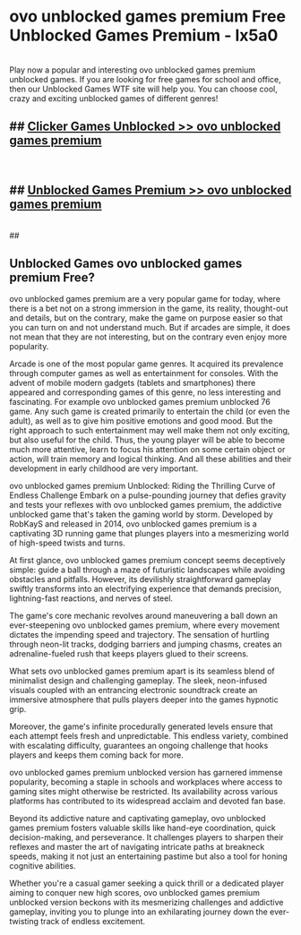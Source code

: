 # ovo unblocked games premium  Free Unblocked Games Premium - lx5a0 <br>
<br>
Play now a popular and interesting ovo unblocked games premium unblocked games. If you are looking for free games for school and office, then our Unblocked Games WTF site will help you. You can choose cool, crazy and exciting unblocked games of different genres!


## ##  [Clicker Games Unblocked >> ovo unblocked games premium](http://freeplayer.one?title=ovo_unblocked_games_premium&ref=UGames)
  <br>

##  ## [Unblocked Games Premium >> ovo unblocked games premium](http://freeplayer.one?title=ovo_unblocked_games_premium&ref=UGames)
  <br>
  ##



## Unblocked Games ovo unblocked games premium Free?

ovo unblocked games premium are a very popular game for today, where there is a bet not on a strong immersion in the game, its reality, thought-out and details, but on the contrary, make the game on purpose easier so that you can turn on and not understand much. But if arcades are simple, it does not mean that they are not interesting, but on the contrary even enjoy more popularity.

Arcade is one of the most popular game genres. It acquired its prevalence through computer games as well as entertainment for consoles. With the advent of mobile modern gadgets (tablets and smartphones) there appeared and corresponding games of this genre, no less interesting and fascinating. For example ovo unblocked games premium unblocked 76 game. Any such game is created primarily to entertain the child (or even the adult), as well as to give him positive emotions and good mood. But the right approach to such entertainment may well make them not only exciting, but also useful for the child. Thus, the young player will be able to become much more attentive, learn to focus his attention on some certain object or action, will train memory and logical thinking. And all these abilities and their development in early childhood are very important.

ovo unblocked games premium Unblocked: Riding the Thrilling Curve of Endless Challenge
Embark on a pulse-pounding journey that defies gravity and tests your reflexes with ovo unblocked games premium, the addictive unblocked game that's taken the gaming world by storm. Developed by RobKayS and released in 2014, ovo unblocked games premium is a captivating 3D running game that plunges players into a mesmerizing world of high-speed twists and turns.

At first glance, ovo unblocked games premium concept seems deceptively simple: guide a ball through a maze of futuristic landscapes while avoiding obstacles and pitfalls. However, its devilishly straightforward gameplay swiftly transforms into an electrifying experience that demands precision, lightning-fast reactions, and nerves of steel.

The game's core mechanic revolves around maneuvering a ball down an ever-steepening ovo unblocked games premium, where every movement dictates the impending speed and trajectory. The sensation of hurtling through neon-lit tracks, dodging barriers and jumping chasms, creates an adrenaline-fueled rush that keeps players glued to their screens.

What sets ovo unblocked games premium apart is its seamless blend of minimalist design and challenging gameplay. The sleek, neon-infused visuals coupled with an entrancing electronic soundtrack create an immersive atmosphere that pulls players deeper into the games hypnotic grip.

Moreover, the game's infinite procedurally generated levels ensure that each attempt feels fresh and unpredictable. This endless variety, combined with escalating difficulty, guarantees an ongoing challenge that hooks players and keeps them coming back for more.

ovo unblocked games premium unblocked version has garnered immense popularity, becoming a staple in schools and workplaces where access to gaming sites might otherwise be restricted. Its availability across various platforms has contributed to its widespread acclaim and devoted fan base.

Beyond its addictive nature and captivating gameplay, ovo unblocked games premium fosters valuable skills like hand-eye coordination, quick decision-making, and perseverance. It challenges players to sharpen their reflexes and master the art of navigating intricate paths at breakneck speeds, making it not just an entertaining pastime but also a tool for honing cognitive abilities.

Whether you're a casual gamer seeking a quick thrill or a dedicated player aiming to conquer new high scores, ovo unblocked games premium unblocked version beckons with its mesmerizing challenges and addictive gameplay, inviting you to plunge into an exhilarating journey down the ever-twisting track of endless excitement.
